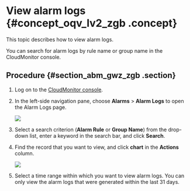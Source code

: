 # View alarm logs {#concept_oqv_lv2_zgb .concept}

This topic describes how to view alarm logs.

You can search for alarm logs by rule name or group name in the CloudMonitor console.

## Procedure {#section_abm_gwz_zgb .section}

1.  Log on to the [CloudMonitor console](https://partners-intl.console.aliyun.com/#/cms).
2.  In the left-side navigation pane, choose **Alarms** \> **Alarm Logs** to open the Alarm Logs page.

    ![](http://static-aliyun-doc.oss-cn-hangzhou.aliyuncs.com/assets/img/134534/156041095540267_en-US.png)

3.  Select a search criterion \(**Alarm Rule** or **Group Name**\) from the drop-down list, enter a keyword in the search bar, and click **Search**.
4.  Find the record that you want to view, and click **chart** in the **Actions** column.

    ![](http://static-aliyun-doc.oss-cn-hangzhou.aliyuncs.com/assets/img/134534/156041095640268_en-US.png)

5.  Select a time range within which you want to view alarm logs. You can only view the alarm logs that were generated within the last 31 days.

